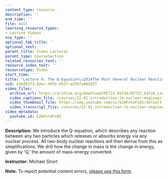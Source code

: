 ```yaml
---
content_type: resource
description: ''
end_time: ''
file: null
learning_resource_types:
- Lecture Videos
ocw_type: ''
optional_tab_title: ''
optional_text: ''
parent_title: Video Lectures
parent_type: CourseSection
related_resources_text: ''
resource_index_text: ''
resourcetype: Video
start_time: ''
title: "Lecture 6: The Q-Equation\u2014The Most General Nuclear Reaction"
uid: e3bd6373-82ec-4955-0537-ed7bfa485d37
video_files:
  archive_url: https://archive.org/download/MIT22.01F16/MIT22_01F16_Lec06_300k.mp4
  video_captions_file: /courses/22-01-introduction-to-nuclear-engineering-and-ionizing-radiation-fall-2016/85c0ae6ca6ef56089897fc1f548e7f20_kZAFntUFx8I.vtt
  video_thumbnail_file: https://img.youtube.com/vi/kZAFntUFx8I/default.jpg
  video_transcript_file: /courses/22-01-introduction-to-nuclear-engineering-and-ionizing-radiation-fall-2016/2f219c372636c9a434b88ed700482246_kZAFntUFx8I.pdf
video_metadata:
  youtube_id: kZAFntUFx8I
---
```


**Description:** We introduce the Q-equation, which describes any reaction between any two particles which releases or absorbs energy via any nuclear process. All two-body nuclear reactions will then derive from this as simplifications. We drill how the change in mass is the change in energy, given by ‘Q,’ the amount of mass-energy converted.

**Instructor:** Michael Short

**Note:** To report potential content errors, [please use this form](https://forms.gle/8B2zcUvfCtgJdTdE7).